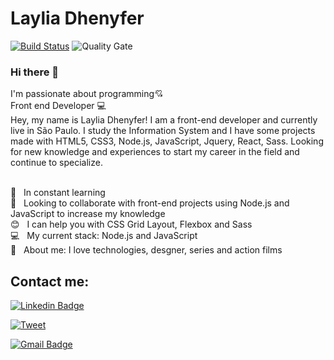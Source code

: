 
# Laylia Dhenyfer
[![Build Status](https://travis-ci.org/condessalovelace/mavenquickstart.svg?branch=master)](https://travis-ci.org/condessalovelace/mavenquickstart) ![Quality Gate](https://sonarcloud.io/api/project_badges/measure?project=br.com%3Amavenquickstart&metric=alert_status)

### Hi there 👋
I'm passionate about programming:cupid:
<br/>Front end Developer :computer:
<br/>Hey, my name is Laylia Dhenyfer! I am a front-end developer and currently live in São Paulo. I study the Information System and I have some projects made with HTML5, CSS3, Node.js, JavaScript, Jquery, React, Sass. Looking for new knowledge and experiences to start my career in the field and continue to specialize.

 <br/>:pencil: &nbsp; In constant learning
 <br/> :purple_heart: &nbsp; Looking to collaborate with front-end projects using Node.js and JavaScript to increase my knowledge
 <br/> :blush: &nbsp; I can help you with CSS Grid Layout, Flexbox and Sass
 <br/> :computer: &nbsp; My current stack: Node.js and JavaScript 
 <br/> 💬  &nbsp; About me: I love technologies, desgner, series and action films
## Contact me:
[![Linkedin Badge](https://img.shields.io/badge/-LayliaDhenyfer-blue?style=flat-square&logo=Linkedin&logoColor=white&link=https://www.linkedin.com/in/laylia-dhennyfe-74b119197/)](https://www.linkedin.com/in/tgmarinho/) 

[![Tweet](https://img.shields.io/twitter/url/https/github.com/tterb/hyde.svg?style=social)](https://https://twitter.com/Laylia36265501?s=08/intent/tweet?text=Check%20out%20Hyde!%20%E2%9C%A8%20An%20accessible,%20open-source%20markdown%20editor%20for%20any%20user%20E2%9C%A8%20https://https://twitter.com/Laylia36265501?s=08/tterb/hyde%20%F0%9F%A4%97)

[![Gmail Badge](https://img.shields.io/badge/-layliadhennyfe20017@gmail.com-c14438?style=flat-square&logo=Gmail&logoColor=white&link=mailto:layliadhennyfe20017@gmail.com)](mailto:layliadhennyfe20017@gmail.com) 
